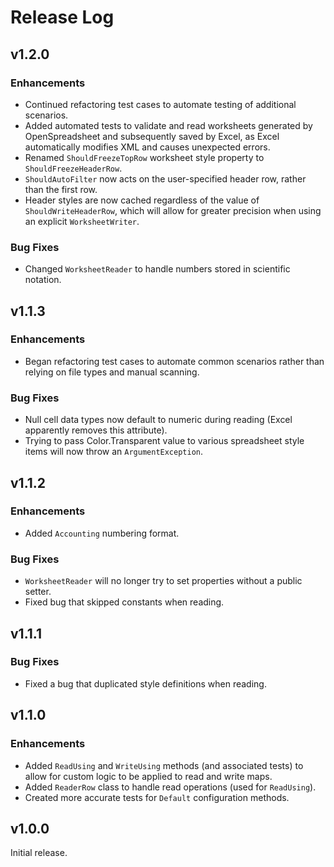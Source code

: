 # Release Log

## v1.2.0

### Enhancements
+ Continued refactoring test cases to automate testing of additional scenarios.
+ Added automated tests to validate and read worksheets generated by OpenSpreadsheet and subsequently saved by Excel, as Excel automatically modifies XML and causes unexpected errors. 
+ Renamed `ShouldFreezeTopRow` worksheet style property to `ShouldFreezeHeaderRow`.
+ `ShouldAutoFilter` now acts on the user-specified header row, rather than the first row.
+ Header styles are now cached regardless of the value of `ShouldWriteHeaderRow`, which will allow for greater precision when using an explicit `WorksheetWriter`.

### Bug Fixes
+ Changed `WorksheetReader` to handle numbers stored in scientific notation.

## v1.1.3

### Enhancements
+ Began refactoring test cases to automate common scenarios rather than relying on file types and manual scanning.

### Bug Fixes
+ Null cell data types now default to numeric during reading (Excel apparently removes this attribute).
+ Trying to pass Color.Transparent value to various spreadsheet style items will now throw an `ArgumentException`.

## v1.1.2 

### Enhancements
+ Added `Accounting` numbering format.

### Bug Fixes
+ `WorksheetReader` will no longer try to set properties without a public setter.
+ Fixed bug that skipped constants when reading.



## v1.1.1

### Bug Fixes
+ Fixed a bug that duplicated style definitions when reading.

## v1.1.0

### Enhancements
+ Added `ReadUsing` and `WriteUsing` methods (and associated tests) to allow for custom logic to be applied to read and write maps.
+ Added `ReaderRow` class to handle read operations (used for `ReadUsing`).
+ Created more accurate tests for `Default` configuration methods.



## v1.0.0

Initial release.